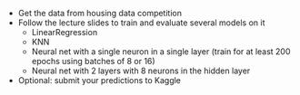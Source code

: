  - Get the data from housing data competition
 - Follow the lecture slides to train and evaluate several models on it
   - LinearRegression
   - KNN
   - Neural net with a single neuron in a single layer (train for at least 200 epochs using batches of 8 or 16)
   - Neural net with 2 layers with 8 neurons in the hidden layer
 - Optional: submit your predictions to Kaggle
